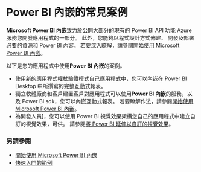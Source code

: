 <properties
   pageTitle="Microsoft Power BI 內嵌的常見案例"
   description="Microsoft Power BI 內嵌的常見案例"
   services="power-bi-embedded"
   documentationCenter=""
   authors="guyinacube"
   manager="erikre"
   editor=""
   tags=""/>
<tags
   ms.service="power-bi-embedded"
   ms.devlang="NA"
   ms.topic="article"
   ms.tgt_pltfrm="NA"
   ms.workload="powerbi"
   ms.date="10/04/2016"
   ms.author="asaxton"/>

# <a name="common-power-bi-embedded-scenarios"></a>Power BI 內嵌的常見案例

**Microsoft Power BI 內嵌**致力於公開大部分的現有的 Power BI API 功能 Azure 服務您開發應用程式的一部分。  此外，您能夠以程式設計方式佈建、 開發及部署必要的資源和 Power BI 內容。 若要深入瞭解，請參閱[開始使用 Microsoft Power BI 內嵌](power-bi-embedded-get-started.md)。

以下是您的應用程式中使用**Power BI 內嵌**的案例。

- 使用新的應用程式權杖驗證模式自己應用程式中，您可以內嵌在 Power BI Desktop 中所撰寫的完整互動式報表。
- 獨立軟體廠商和客戶建置客戶對應用程式可以使用**Power BI 內嵌**的服務，以及 Power BI sdk，您可以內嵌互動式報表。 若要瞭解作法，請參閱[開始使用 Microsoft Power BI 內嵌](power-bi-embedded-get-started.md)。
- 為開發人員]，您可以使用 Power BI 視覺效果架構您自己的應用程式中建立自訂的視覺效果，可供。 請參閱[將 Power BI 延伸以自訂的視覺效果](https://powerbi.microsoft.com/custom-visuals/)。

### <a name="see-also"></a>另請參閱

- [開始使用 Microsoft Power BI 內嵌](power-bi-embedded-get-started.md)
- [快速入門的範例](power-bi-embedded-get-started.md)
